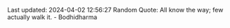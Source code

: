 Last updated: 2024-04-02 12:56:27
Random Quote: All know the way; few actually walk it. - Bodhidharma